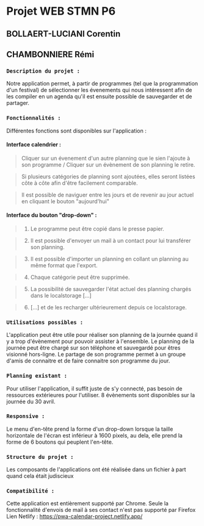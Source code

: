 # Projet WEB STMN P6
## BOLLAERT-LUCIANI Corentin
## CHAMBONNIERE Rémi

### ```Description du projet :```

Notre application permet, à partir de programmes (tel que la programmation d'un festival) de sélectionner les évenements qui nous intéressent afin de les compiler en un agenda qu'il est ensuite possible de sauvegarder et de partager.
### ```Fonctionnalités :```

Différentes fonctions sont disponibles sur l'application :
    
#### Interface calendrier :
>Cliquer sur un évenement d'un autre planning que le sien l'ajoute à son programme / Cliquer sur un évènement de son planning le retire.

>Si plusieurs catégories de planning sont ajoutées, elles seront listées côte à côte afin d'être facilement comparable.

>Il est possible de naviguer entre les jours et de revenir au jour actuel en cliquant le bouton "aujourd'hui"

#### Interface du bouton "drop-down" :

>1. Le programme peut être copié dans le presse papier.

>2. Il est possible d'envoyer un mail à un contact pour lui transférer son planning.

>3. Il est possible d'importer un planning en collant un planning au même format que l'export.

>4. Chaque catégorie peut être supprimée.

>5. La possibilité de sauvegarder l'état actuel des planning chargés dans le localstorage [...]

>6. [...] et de les recharger ultérieurement depuis ce localstorage.

### ```Utilisations possibles :```
L'application peut être utile pour réaliser son planning de la journée quand il y a trop d'évènement pour pouvoir assister à l'ensemble. Le planning de la journée peut être chargé sur son téléphone et sauvegardé pour êtres visionné hors-ligne. Le partage de son programme permet à un groupe d'amis de connaitre et de faire connaitre son programme du jour. 
### ```Planning existant :```
   
Pour utiliser l'application, il suffit juste de s'y connecté, pas besoin de ressources extérieures pour l'utiliser. 8 évènements sont disponibles sur la journée du 30 avril.

### ```Responsive :```
Le menu d'en-tête prend la forme d'un drop-down lorsque la taille horizontale de l'écran est inférieur à 1600 pixels, au dela, elle prend la forme de 6 boutons qui peuplent l'en-tête.

### ```Structure du projet :```
Les composants de l'applications ont été réalisée dans un fichier à part quand cela était judiscieux
### ```Compatibilité :```
Cette application est entièrement supporté par Chrome.
Seule la fonctionnalité d'envois de mail à ses contact n'est pas supporté par Firefox
Lien Netlify : https://pwa-calendar-project.netlify.app/
